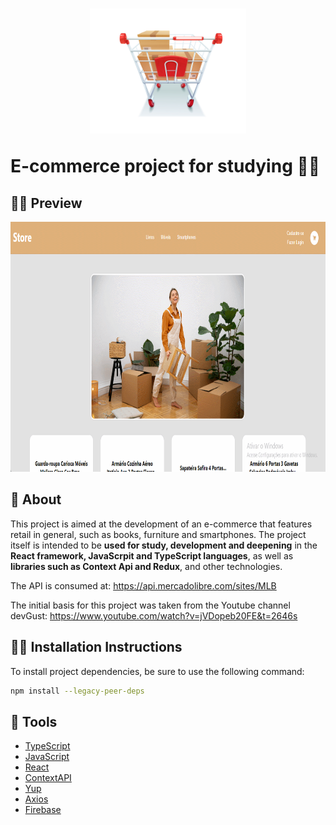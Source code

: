 <h1>
    <p align="center">
    <img src="./src/assets/14182.jpg" width="250" height="200"  />
        </p>
    <p>E-commerce project for studying 👨‍💻</p>
</h1>

## 🧑‍💻 Preview

<p align="center">
    <img src="./src/assets/GIF_Project.gif" alt="GIF" width="700" height="400"  />
</p>

## 📖 About

This project is aimed at the development of an e-commerce that features retail in general, such as books, furniture and smartphones. The project itself is intended to be **used for study, development and deepening** in the **React framework, JavaScrpit and TypeScript languages**, as well as **libraries such as Context Api and Redux**, and other technologies.

The API is consumed at: https://api.mercadolibre.com/sites/MLB

The initial basis for this project was taken from the Youtube channel devGust: https://www.youtube.com/watch?v=jVDopeb20FE&t=2646s

## 👷‍♂️ Installation Instructions

To install project dependencies, be sure to use the following command:

```bash
npm install --legacy-peer-deps
```
## 🔨 Tools

- [TypeScript](https://www.typescriptlang.org/docs/)
- [JavaScript](https://devdocs.io/javascript/)
- [React](https://react.dev/)
- [ContextAPI](https://legacy.reactjs.org/docs/context.html)
- [Yup](https://www.npmjs.com/package/yup)
- [Axios](https://axios-http.com/docs/intro)
- [Firebase](https://firebase.google.com/)
